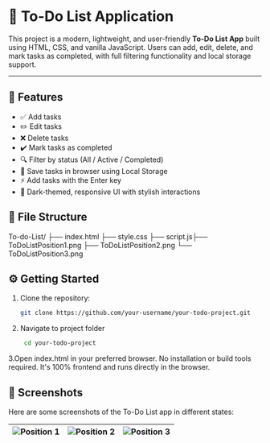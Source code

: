 # 📝 To-Do List Application 

This project is a modern, lightweight, and user-friendly **To-Do List App** built using HTML, CSS, and vanilla JavaScript. Users can add, edit, delete, and mark tasks as completed, with full filtering functionality and local storage support.

---

## 🚀 Features

- ✅ Add tasks
- ✏️ Edit tasks
- ❌ Delete tasks
- ✔️ Mark tasks as completed
- 🔍 Filter by status (All / Active / Completed)
- 💾 Save tasks in browser using Local Storage
- ⚡ Add tasks with the Enter key
- 🎨 Dark-themed, responsive UI with stylish interactions

## 📁 File Structure
To-do-List/ ├── index.html ├── style.css ├── script.js├── ToDoListPosition1.png ├── ToDoListPosition2.png └── ToDoListPosition3.png


## ⚙️ Getting Started

1. Clone the repository:
   ```bash
   git clone https://github.com/your-username/your-todo-project.git

2. Navigate to project folder
   ```bash
    cd your-todo-project

3.Open index.html in your preferred browser.
    No installation or build tools required. 
    It's 100% frontend and runs directly in the browser.

## 📸 Screenshots

Here are some screenshots of the To-Do List app in different states:

| ![Position 1](./ToDoListPosition1.png) | ![Position 2](./ToDoListPosition2.png) | ![Position 3](./ToDoListPosition3.png) |
|--------------------------------------|--------------------------------------|--------------------------------------|



